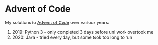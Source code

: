 # Advent of Code

My solutions to [Advent of Code](https://adventofcode.com) over various years:

1. 2019: Python 3 - only completed 3 days before uni work overtook me
2. 2020: Java - tried every day, but some took too long to run